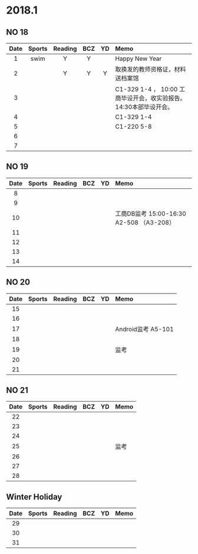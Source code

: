 # 2018.1
## NO 18
| Date  | Sports | Reading | BCZ | YD | Memo | 
| :---: | :---: | :---: | :---: | :---: | :--- | 
| 1 | swim | Y| Y |  | Happy New Year | 
| 2 |  | Y | Y |  Y| 取换发的教师资格证，材料送档案馆| 
| 3 |  |  |  |  | C1-329 1-4 ， 10:00 工商毕设开会，收实验报告。 14:30本部毕设开会。| 
| 4 |  |  |  |  | C1-329 1-4 | 
| 5 |  |  |  |  | C1-220 5-8 | 
| 6 |  |  |  |  |  | 
| 7 |  |  |  |  |  | 
## NO 19
| Date  | Sports | Reading | BCZ | YD | Memo | 
| :---: | :---: | :---: | :---: | :---: | :--- | 
| 8 |  |  |  |  |  | 
| 9 |  |  |  |  |  |   
| 10 |  |  |  |  | 工商DB监考 15:00-16:30 A2-508 （A3-208） | 
| 11 |  |  |  |  |  | 
| 12 |  |  |  |  |  | 
| 13 |  |  |  |  |  | 
| 14 |  |  |  |  |  | 
## NO 20
| Date  | Sports | Reading | BCZ | YD | Memo | 
| :---: | :---: | :---: | :---: | :---: | :--- | 
| 15 |  |  |  |  |  | 
| 16 |  |  |  |  |  | 
| 17 |  |  |  |  | Android监考 A5-101 | 
| 18 |  |  |  |  |  | 
| 19 |  |  |  |  | 监考 |   
| 20 |  |  |  |  |  | 
| 21 |  |  |  |  |  | 
## NO 21
| Date  | Sports | Reading | BCZ | YD | Memo | 
| :---: | :---: | :---: | :---: | :---: | :--- | 
| 22 |  |  |  |  | | 
| 23 |  |  |  |  |  | 
| 24 |  |  |  |  |  | 
| 25 |  |  |  |  |  监考 | 
| 26 |  |  |  |  |  | 
| 27 |  |  |  |  |  | 
| 28 |  |  |  |  |  | 
## Winter Holiday
| Date  | Sports | Reading | BCZ | YD | Memo | 
| :---: | :---: | :---: | :---: | :---: | :--- | 
| 29 |  |  |  |  |  |   
| 30 |  |  |  |  |  | 
| 31 |  |  |  |  |  | 
